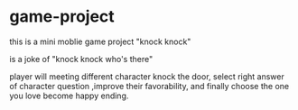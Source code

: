 # game-project

this is a mini moblie game project "knock knock"

is a joke of "knock knock who's there"

player will meeting different character knock the door, 
select right answer of character question ,improve their favorability, and finally choose the one you love become happy ending.

